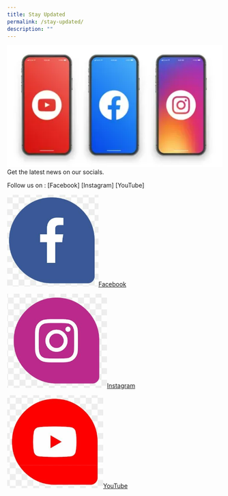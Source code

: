 ```yaml
---
title: Stay Updated
permalink: /stay-updated/
description: ""
---
```




![socials](/images/Homepage/socials.png)Get the latest news on our socials.

Follow us on :    [Facebook]      [Instagram]      [YouTube]


![MoneySense Facebook](/images/Homepage/facebook.png)[Facebook](https://facebook.com/MoneySense/) 

![Instagram](/images/Homepage/instagram.png)[Instagram](https://instagram.com/moneysense_sg)

![YouTube](/images/Homepage/youtube.png)[YouTube](https://youtube.com/@moneysense_singapore)